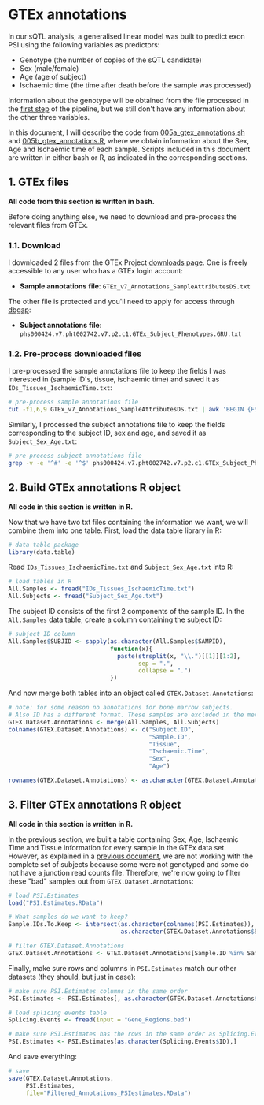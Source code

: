 # GTEx annotations

In our sQTL analysis, a generalised linear model was built to predict exon PSI using the following variables as predictors:

* Genotype (the number of copies of the sQTL candidate)
* Sex (male/female)
* Age (age of subject)
* Ischaemic time (the time after death before the sample was processed)

Information about the genotype will be obtained from the file processed in the [first step](001_filter_genotypes_file.md) of the pipeline, but we still don't have any information about the other three variables.

In this document, I will describe the code from [005a_gtex_annotations.sh](005a_gtex_annotations.sh) and [005b\_gtex\_annotations.R](005b\_gtex\_annotations.R), where we obtain information about the Sex, Age and Ischaemic time of each sample. Scripts included in this document are written in either bash or R, as indicated in the corresponding sections.

## 1. GTEx files

**All code from this section is written in bash.**

Before doing anything else, we need to download and pre-process the relevant files from GTEx.

### 1.1. Download

I downloaded 2 files from the GTEx Project [downloads page](https://www.gtexportal.org/gtex_analysis_v7/datasets). One is freely accessible to any user who has a GTEx login account:

* **Sample annotations file**: `GTEx_v7_Annotations_SampleAttributesDS.txt`

The other file is protected and you'll need to apply for access through [dbgap](https://www.ncbi.nlm.nih.gov/projects/gap/cgi-bin/study.cgi?study_id=phs000424.v7.p2):

* **Subject annotations file**: `phs000424.v7.pht002742.v7.p2.c1.GTEx_Subject_Phenotypes.GRU.txt`


### 1.2. Pre-process downloaded files

I pre-processed the sample annotations file to keep the fields I was interested in (sample ID's, tissue, ischaemic time) and saved it as `IDs_Tissues_IschaemicTime.txt`:

```bash
# pre-process sample annotations file
cut -f1,6,9 GTEx_v7_Annotations_SampleAttributesDS.txt | awk 'BEGIN {FS="\t";OFS="\t"}; {gsub(/-/, ".", $1)}{print $0}' > IDs_Tissues_IschaemicTime.txt
```
Similarly, I processed the subject annotations file to keep the fields corresponding to the subject ID, sex and age, and saved it as `Subject_Sex_Age.txt`:

```bash
# pre-process subject annotations file
grep -v -e '^#' -e '^$' phs000424.v7.pht002742.v7.p2.c1.GTEx_Subject_Phenotypes.GRU.txt | head -n -1 | cut -f 2,4,5 | sed s/-/\./ > Subject_Sex_Age.txt
```

## 2. Build GTEx annotations R object

**All code in this section is written in R.**

Now that we have two txt files containing the information we want, we will combine them into one table. First, load the data table library in R:

```r
# data table package
library(data.table)
```
Read `IDs_Tissues_IschaemicTime.txt` and `Subject_Sex_Age.txt` into R:

```r
# load tables in R
All.Samples <- fread("IDs_Tissues_IschaemicTime.txt")
All.Subjects <- fread("Subject_Sex_Age.txt")
```
The subject ID consists of the first 2 components of the sample ID. In the `All.Samples` data table, create a column containing the subject ID:

```r
# subject ID column
All.Samples$SUBJID <- sapply(as.character(All.Samples$SAMPID),
                             function(x){
                               paste(strsplit(x, "\\.")[[1]][1:2],
                                     sep = ".",
                                     collapse = ".")
                             })
```
And now merge both tables into an object called `GTEX.Dataset.Annotations`:

```r
# note: for some reason no annotations for bone marrow subjects.
# Also ID has a different format. These samples are excluded in the merging step.
GTEX.Dataset.Annotations <- merge(All.Samples, All.Subjects)
colnames(GTEX.Dataset.Annotations) <- c("Subject.ID",
                                        "Sample.ID",
                                        "Tissue",
                                        "Ischaemic.Time",
                                        "Sex",
                                        "Age")

rownames(GTEX.Dataset.Annotations) <- as.character(GTEX.Dataset.Annotations$Sample.ID)
```


## 3. Filter GTEx annotations R object

**All code in this section is written in R.**

In the previous section, we built a table containing Sex, Age, Ischaemic Time and Tissue information for every sample in the GTEx data set. However, as explained in a [previous document](002_common_subjects.md), we are not working with the complete set of subjects because some were not genotyped and some do not have a junction read counts file. Therefore, we're now going to filter these "bad" samples out from `GTEX.Dataset.Annotations`:

```r
# load PSI.Estimates
load("PSI.Estimates.RData")

# What samples do we want to keep?
Sample.IDs.To.Keep <- intersect(as.character(colnames(PSI.Estimates)),
                                as.character(GTEX.Dataset.Annotations$Sample.ID))

# filter GTEX.Dataset.Annotations
GTEX.Dataset.Annotations <- GTEX.Dataset.Annotations[Sample.ID %in% Sample.IDs.To.Keep]
```
Finally, make sure rows and columns in `PSI.Estimates` match our other datasets (they should, but just in case):

```r
# make sure PSI.Estimates columns in the same order
PSI.Estimates <- PSI.Estimates[, as.character(GTEX.Dataset.Annotations$Sample.ID)]

# load splicing events table
Splicing.Events <- fread(input = "Gene_Regions.bed")

# make sure PSI.Estimates has the rows in the same order as Splicing.Events
PSI.Estimates <- PSI.Estimates[as.character(Splicing.Events$ID),]
```
And save everything:

```r
# save
save(GTEX.Dataset.Annotations,
     PSI.Estimates,
     file="Filtered_Annotations_PSIestimates.RData")

```
